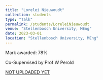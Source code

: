 ```yaml
---
title: "Lorelei Nieuwoudt"
collection: students
type: "Talk"
permalink: /students/LoreleiNieuwoudt
venue: "Stellenbosch University, MEng"
date: 2023-03-01
location: "Stellenbosch University, MEng"
---
```



Mark awarded: 78%

Co-Supervised by Prof W Perold

[NOT UPLOADED YET](https://scholar.sun.ac.za/items/88595d09-520d-4cfc-9fb1-880668ee6e4c)

